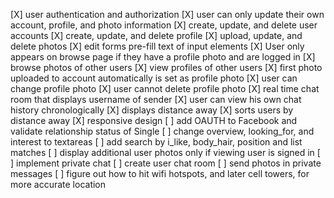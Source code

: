 [X] user authentication and authorization
[X] user can only update their own account, profile, and photo information
[X] create, update, and delete user accounts
[X] create, update, and delete profile
[X] upload, update, and delete photos
[X] edit forms pre-fill text of input elements
[X] User only appears on browse page if they have a profile photo and are logged in
[X] browse photos of other users
[X] view profiles of other users
[X] first photo uploaded to account automatically is set as profile photo
[X] user can change profile photo
[X] user cannot delete profile photo
[X] real time chat room that displays username of sender
[X] user can view his own chat history chronologically
[X] displays distance away
[X] sorts users by distance away
[X] responsive design
[ ] add OAUTH to Facebook and validate relationship status of Single
[ ] change overview, looking_for, and interest to textareas
[ ] add search by i_like, body_hair, position and list matches
[ ] display additional user photos only if viewing user is signed in
[ ] implement private chat
[ ] create user chat room
[ ] send photos in private messages
[ ] figure out how to hit wifi hotspots, and later cell towers, for more accurate location
